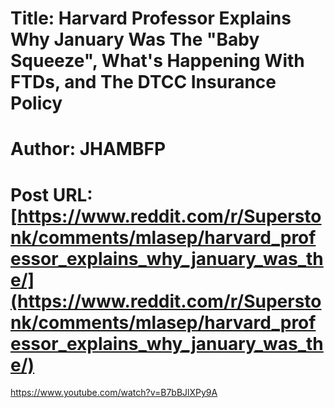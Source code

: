# Title: Harvard Professor Explains Why January Was The "Baby Squeeze", What's Happening With FTDs, and The DTCC Insurance Policy
# Author: JHAMBFP
# Post URL: [https://www.reddit.com/r/Superstonk/comments/mlasep/harvard_professor_explains_why_january_was_the/](https://www.reddit.com/r/Superstonk/comments/mlasep/harvard_professor_explains_why_january_was_the/)


https://www.youtube.com/watch?v=B7bBJlXPy9A